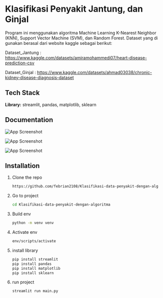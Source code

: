 
# Klasifikasi Penyakit Jantung, dan Ginjal

Program ini menggunakan algoritma Machine Learning K-Nearest Neighbor (KNN), Support Vector Machine (SVM), dan Random Forest.
Dataset yang di gunakan berasal dari website kaggle sebagai berikut:

Dataset_Jantung : https://www.kaggle.com/datasets/amiramohammedi07/heart-disease-prediction-csv

Dataset_Ginjal : https://www.kaggle.com/datasets/ahmad03038/chronic-kidney-disease-diagnosis-dataset




## Tech Stack

**Library:** streamlit, pandas, matplotlib, sklearn


## Documentation

![App Screenshot](https://imgur.com/fTI38gm.png)

![App Screenshot](https://imgur.com/7nMQr2j.png)

![App Screenshot](https://imgur.com/01HG2dS.png)


## Installation

1. Clone the repo
   ```sh
   https://github.com/febrian2108/Klasifikasi-data-penyakit-dengan-algoritma.git
   ```
2. Go to project
   ```sh
   cd Klasifikasi-data-penyakit-dengan-algoritma
   ```
3. Build env 
   ```sh
   python -m venv venv
   ```
4. Activate env
   ```sh
   env/scripts/activate
   ```
5. install library
   ```sh
   pip install streamlit
   pip install pandas
   pip install matplotlib
   pip install sklearn
   ```
6. run project
   ```sh
   streamlit run main.py
   ```
